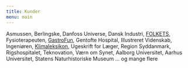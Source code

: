 ```yaml
---
title: Kunder
menu: main
---
```



Asmussen, Berlingske, Danfoss Universe, Dansk Industri, <a href="https://www.folkets.dk/" target="_blank" rel="noopener noreferrer">FOLKETS</a>, Fysioterapeuten, <a href="https://www.gastrofun.dk/" target="_blank" rel="noopener noreferrer">GastroFun</a>, Gentofte Hospital, Illustreret Videnskab, Ingeniøren, <a href="https://klimaleksikon.dk/" target="_blank" rel="noopener noreferrer">Klimaleksikon</a>, Ugeskrift for Læger, Region Syddanmark, Rigshospitalet, Teknovation, Værn om Synet, Aalborg Universitet, Aarhus Universitet, Statens Naturhistoriske Museum
 ... og mange flere  

